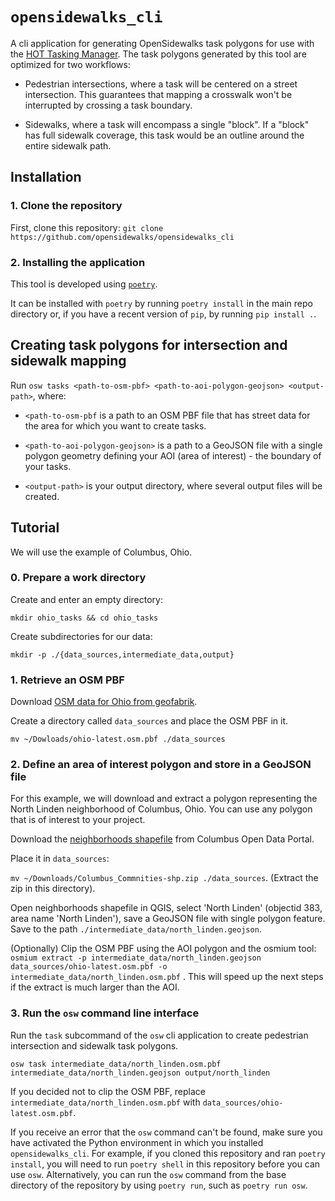 # `opensidewalks_cli`

A cli application for generating OpenSidewalks task polygons for use with the
[HOT Tasking Manager](https://github.com/hotosm/tasking-manager). The task
polygons generated by this tool are optimized for two workflows:

- Pedestrian intersections, where a task will be centered on a street
intersection. This guarantees that mapping a crosswalk won't be interrupted by
crossing a task boundary.

- Sidewalks, where a task will encompass a single "block". If a "block" has
full sidewalk coverage, this task would be an outline around the entire
sidewalk path.

## Installation

### 1. Clone the repository

First, clone this repository: `git clone https://github.com/opensidewalks/opensidewalks_cli`

### 2. Installing the application

This tool is developed using [`poetry`](https://python-poetry.org/).

It can be installed with `poetry` by running `poetry install` in the main repo
directory or, if you have a recent version of `pip`, by running `pip install .`.

## Creating task polygons for intersection and sidewalk mapping

Run `osw tasks <path-to-osm-pbf> <path-to-aoi-polygon-geojson> <output-path>`,
where:

- `<path-to-osm-pbf` is a path to an OSM PBF file that has street data for the
area for which you want to create tasks.

- `<path-to-aoi-polygon-geojson>` is a path to a GeoJSON file with a single
polygon geometry defining your AOI (area of interest) - the boundary of your
tasks.

- `<output-path>` is your output directory, where several output files will be
created.

## Tutorial

We will use the example of Columbus, Ohio.

### 0. Prepare a work directory

Create and enter an empty directory:

`mkdir ohio_tasks && cd ohio_tasks`

Create subdirectories for our data:

`mkdir -p ./{data_sources,intermediate_data,output}`

### 1. Retrieve an OSM PBF

Download [OSM data for Ohio from geofabrik](http://download.geofabrik.de/north-america/us/ohio-latest.osm.pbf).

Create a directory called `data_sources` and place the OSM PBF in it.

`mv ~/Dowloads/ohio-latest.osm.pbf ./data_sources`

### 2. Define an area of interest polygon and store in a GeoJSON file

For this example, we will download and extract a polygon representing the North
Linden neighborhood of Columbus, Ohio. You can use any polygon that is of
interest to your project.

Download the [neighborhoods shapefile](https://opendata.columbus.gov/datasets/columbus-communities)
from Columbus Open Data Portal.

Place it in `data_sources`:

`mv ~/Downloads/Columbus_Commnities-shp.zip ./data_sources`. (Extract the zip
in this directory).

Open neighborhoods shapefile in QGIS, select 'North Linden' (objectid 383, area
name 'North Linden'), save a GeoJSON file with single polygon feature. Save to
the path `./intermediate_data/north_linden.geojson`.

(Optionally) Clip the OSM PBF using the AOI polygon and the osmium tool:
`osmium extract -p intermediate_data/north_linden.geojson data_sources/ohio-latest.osm.pbf -o intermediate_data/north_linden.osm.pbf`
. This will speed up the next steps if the extract is much larger than the
AOI.

### 3. Run the `osw` command line interface

Run the `task` subcommand of the `osw` cli application to create pedestrian
intersection and sidewalk task polygons.

`osw task intermediate_data/north_linden.osm.pbf intermediate_data/north_linden.geojson output/north_linden`

If you decided not to clip the OSM PBF, replace
`intermediate_data/north_linden.osm.pbf` with
`data_sources/ohio-latest.osm.pbf`.

If you receive an error that the `osw` command can't be found, make sure you
have activated the Python environment in which you installed
`opensidewalks_cli`. For example, if you cloned this repository and ran
`poetry install`, you will need to run `poetry shell` in this repository before
you can use `osw`. Alternatively, you can run the `osw` command from the base
directory of the repository by using `poetry run`, such as `poetry run osw`.
